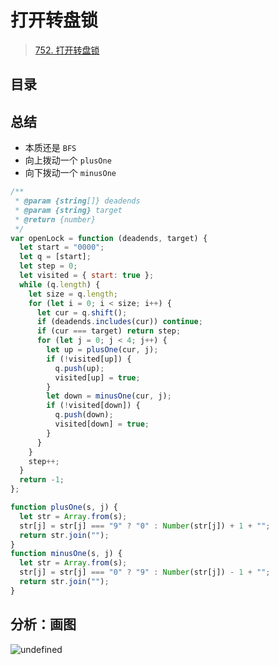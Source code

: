 
# 打开转盘锁


>  [752. 打开转盘锁](https://leetcode.cn/problems/open-the-lock/)



## 目录
<!-- toc -->
 ## 总结  

- 本质还是 `BFS`
- 向上拨动一个 `plusOne`
- 向下拨动一个 `minusOne`

```javascript
/**
 * @param {string[]} deadends
 * @param {string} target
 * @return {number}
 */
var openLock = function (deadends, target) {
  let start = "0000";
  let q = [start];
  let step = 0;
  let visited = { start: true };
  while (q.length) {
    let size = q.length;
    for (let i = 0; i < size; i++) {
      let cur = q.shift();
      if (deadends.includes(cur)) continue;
      if (cur === target) return step;
      for (let j = 0; j < 4; j++) {
        let up = plusOne(cur, j);
        if (!visited[up]) {
          q.push(up);
          visited[up] = true;
        }
        let down = minusOne(cur, j);
        if (!visited[down]) {
          q.push(down);
          visited[down] = true;
        }
      }
    }
    step++;
  }
  return -1;
};

function plusOne(s, j) {
  let str = Array.from(s);
  str[j] = str[j] === "9" ? "0" : Number(str[j]) + 1 + "";
  return str.join("");
}
function minusOne(s, j) {
  let str = Array.from(s);
  str[j] = str[j] === "0" ? "9" : Number(str[j]) - 1 + "";
  return str.join("");
}

```


## 分析：画图


![undefined](#)
